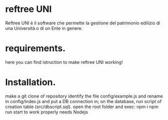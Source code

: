 
# reftree UNI
Reftree UNI è il software che permette la gestione del patrimonio edilizio di una Università o di un Ente in genere.

# requirements.
here you can find istruction to make reftree UNI working!
# Installation.
make a git clone of repository
identify the file config/example.js and rename in config/index.js and put a DB connection in;
on the database, run script of creation table (src/dbscript.sql).
open the root folder and exec:
npm i
npm run start
to work properly needs Nodejs


